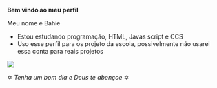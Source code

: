 **Bem vindo ao meu perfil**

Meu nome é Bahie

- Estou estudando programação, HTML, Javas script e CCS
- Uso esse perfil para os projeto da escola, possivelmente não usarei essa conta para reais projetos


![](https://media1.tenor.com/m/Q1Ee1ZAExgcAAAAC/alexander-anderson-father-anderson.gif)

✡︎ _Tenha um bom dia e Deus te abençoe_ ✡︎
